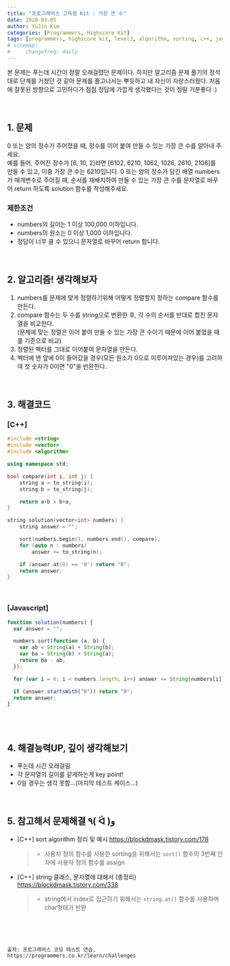 ```yaml
---
title: "프로그래머스 고득점 Kit : 가장 큰 수"
date: 2020-03-05
author: YuJin Kim
categories: [Programmers, Highscore Kit]
tags: [programmers, highscore kit, level2, algorithm, sorting, c++, javascript]
# sitemap:
#     changefreq: daily
---
```


본 문제는 푸는데 시간이 정말 오래걸렸던 문제이다. 하지만 알고리즘 문제 풀기의 정석대로 단계를 거쳤던 것 같아 문제를 풀고나서는 뿌듯하고 내 자신이 자랑스러웠다. 처음에 잘못된 방향으로 고민하다가 점점 정답에 가깝게 생각했다는 것이 정말 기분좋다 :)  
<br/>
<br/>

## 1. 문제

0 또는 양의 정수가 주어졌을 때, 정수를 이어 붙여 만들 수 있는 가장 큰 수를 알아내 주세요.  
예를 들어, 주어진 정수가 [6, 10, 2]라면 [6102, 6210, 1062, 1026, 2610, 2106]를 만들 수 있고, 이중 가장 큰 수는 6210입니다.
0 또는 양의 정수가 담긴 배열 numbers가 매개변수로 주어질 때, 순서를 재배치하여 만들 수 있는 가장 큰 수를 문자열로 바꾸어 return 하도록 solution 함수를 작성해주세요.

### 제한조건

- numbers의 길이는 1 이상 100,000 이하입니다.
- numbers의 원소는 0 이상 1,000 이하입니다.
- 정답이 너무 클 수 있으니 문자열로 바꾸어 return 합니다.
  <br/><br/><br/>

## 2. 알고리즘! 생각해보자

1. numbers를 문제에 맞게 정렬하기위해 어떻게 정렬할지 정하는 compare 함수를 만든다.
2. compare 함수는 두 수를 string으로 변환한 후, 각 수의 순서를 반대로 합친 문자열을 비교한다.  
   (문제에 맞는 정렬은 이어 붙여 만들 수 있는 가장 큰 수이기 때문에 이어 붙였을 때를 기준으로 비교)
3. 정렬된 벡터를 그대로 이어붙여 문자열을 만든다.
4. 벡터에 맨 앞에 0이 들어갔을 경우(모든 원소가 0으로 이루어져있는 경우)를 고려하여 첫 숫자가 0이면 "0"을 반환한다.  
   <br/><br/>

## 3. 해결코드

### [C++]

```c++
#include <string>
#include <vector>
#include <algorithm>

using namespace std;

bool compare(int i, int j) {
    string a = to_string(i);
    string b = to_string(j);

    return a+b > b+a;
}

string solution(vector<int> numbers) {
    string answer = "";

    sort(numbers.begin(), numbers.end(), compare);
    for (auto n : numbers)
        answer += to_string(n);

    if (answer.at(0) == '0') return "0";
    return answer;
}
```

<br/>

### [Javascript]

```javascript
function solution(numbers) {
  var answer = "";

  numbers.sort(function (a, b) {
    var ab = String(a) + String(b);
    var ba = String(b) + String(a);
    return ba - ab;
  });

  for (var i = 0; i < numbers.length; i++) answer += String(numbers[i]);

  if (answer.startsWith("0")) return "0";
  return answer;
}
```

<br/><br/>

## 4. 해결능력UP, 깊이 생각해보기

- 푸는데 시간 오래걸림
- 각 문자열의 길이를 같게하는게 key point!
- 0일 경우는 생각 못함...(마지막 테스트 케이스...)
  <br/><br/><br/>

## 5. 참고해서 문제해결 ٩( ᐛ )و

- [C++] sort algorithm 정리 및 예시 <https://blockdmask.tistory.com/178>
  > - 사용자 정의 함수를 사용한 sorting을 위해서는 `sort()` 함수의 3번째 인자에 사용자 정의 함수를 assign
- [C++] string 클래스, 문자열에 대해서 (총정리) <https://blockdmask.tistory.com/338>
  > - string에서 index로 접근하기 위해서는 `string.at()` 함수를 사용하며 char형태가 반환

<br/><br/><br/>

```
출처: 프로그래머스 코딩 테스트 연습, https://programmers.co.kr/learn/challenges
```
